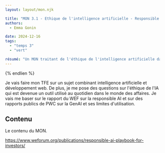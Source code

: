 ```yaml
---
layout: layout/mon.njk

title: "MON 3.1 - Ethique de l'intelligence artificielle - Responsible AI"
authors:
  - Emma Gonin

date: 2024-12-16
tags: 
  - "temps 3"
  - "vert"

résumé: "Un MON traitant de l'éthique de l'intelligence artificielle dans les entreprises et dans notre usage personnel."
---
```


{% endlien %}

Je vais faire mon TFE sur un sujet combinant intelligence artificielle et développement web. De plus, je me pose des questions sur l'éthique de l'IA qui est devenue un outil utilisé au quotidien dans le monde des affaires. Je vais me baser sur le rapport du WEF sur la responsible AI et sur des rapports publics de PWC sur la GenAI et ses limites d'utilisation.  

## Contenu

Le contenu du MON.

https://www.weforum.org/publications/responsible-ai-playbook-for-investors/
